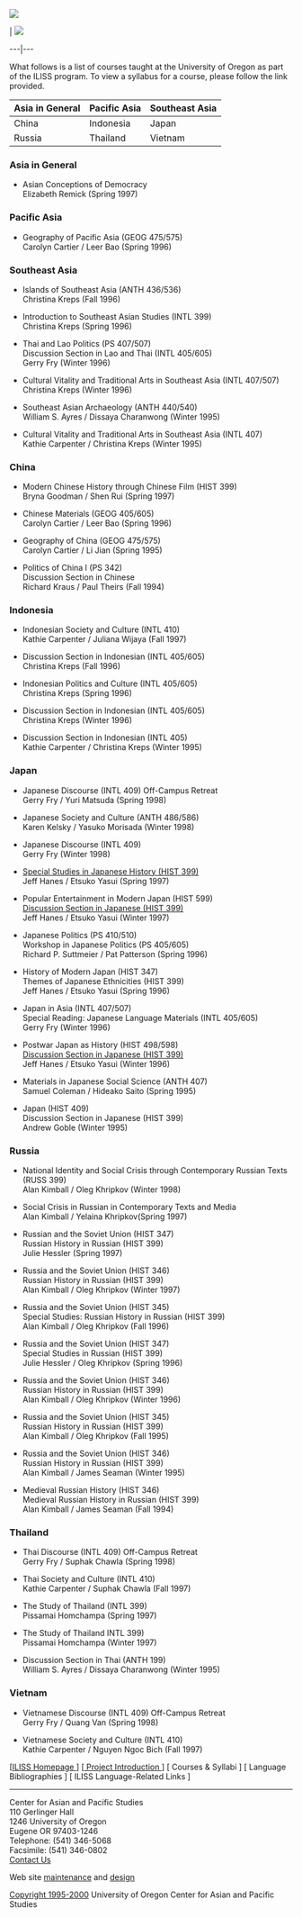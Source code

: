 ![](gif/map2.gif)

|  ![](gif/logo3.gif)  
  
---|---  
  

What follows is a list of courses taught at the University of Oregon as part
of the ILISS program. To view a syllabus for a course, please follow the link
provided.

Asia in General  | Pacific Asia |  Southeast Asia  
---|---|---  
China  | Indonesia | Japan  
Russia  | Thailand | Vietnam  
  
### Asia in General

  * Asian Conceptions of Democracy  
Elizabeth Remick (Spring 1997)

### Pacific Asia

  * Geography of Pacific Asia (GEOG 475/575)  
Carolyn Cartier / Leer Bao (Spring 1996)

### Southeast Asia

  * Islands of Southeast Asia (ANTH 436/536)  
Christina Kreps (Fall 1996)

  * Introduction to Southeast Asian Studies (INTL 399)  
Christina Kreps (Spring 1996)

  * Thai and Lao Politics (PS 407/507)  
Discussion Section in Lao and Thai (INTL 405/605)  
Gerry Fry (Winter 1996)

  * Cultural Vitality and Traditional Arts in Southeast Asia (INTL 407/507)  
Christina Kreps (Winter 1996)

  * Southeast Asian Archaeology (ANTH 440/540)  
William S. Ayres / Dissaya Charanwong (Winter 1995)

  * Cultural Vitality and Traditional Arts in Southeast Asia (INTL 407)  
Kathie Carpenter / Christina Kreps (Winter 1995)

### China

  * Modern Chinese History through Chinese Film (HIST 399)  
Bryna Goodman / Shen Rui (Spring 1997)

  * Chinese Materials (GEOG 405/605)  
Carolyn Cartier / Leer Bao (Spring 1996)

  * Geography of China (GEOG 475/575)  
Carolyn Cartier / Li Jian (Spring 1995)

  * Politics of China I (PS 342)  
Discussion Section in Chinese  
Richard Kraus / Paul Theirs (Fall 1994)

### Indonesia

  * Indonesian Society and Culture (INTL 410)  
Kathie Carpenter / Juliana Wijaya (Fall 1997)

  * Discussion Section in Indonesian (INTL 405/605)  
Christina Kreps (Fall 1996)

  * Indonesian Politics and Culture (INTL 405/605)  
Christina Kreps (Spring 1996)

  * Discussion Section in Indonesian (INTL 405/605)  
Christina Kreps (Winter 1996)

  * Discussion Section in Indonesian (INTL 405)  
Kathie Carpenter / Christina Kreps (Winter 1995)

### Japan

  * Japanese Discourse (INTL 409) Off-Campus Retreat  
Gerry Fry / Yuri Matsuda (Spring 1998)

  * Japanese Society and Culture (ANTH 486/586)  
Karen Kelsky / Yasuko Morisada (Winter 1998)

  * Japanese Discourse (INTL 409)  
Gerry Fry (Winter 1998)

  * [Special Studies in Japanese History (HIST 399)](hanes.html)  
Jeff Hanes / Etsuko Yasui (Spring 1997)

  * Popular Entertainment in Modern Japan (HIST 599)  
[Discussion Section in Japanese (HIST 399)](hanes.html)  
Jeff Hanes / Etsuko Yasui (Winter 1997)

  * Japanese Politics (PS 410/510)  
Workshop in Japanese Politics (PS 405/605)  
Richard P. Suttmeier / Pat Patterson (Spring 1996)  

  * History of Modern Japan (HIST 347)  
Themes of Japanese Ethnicities (HIST 399)  
Jeff Hanes / Etsuko Yasui (Spring 1996)  

  * Japan in Asia (INTL 407/507)  
Special Reading: Japanese Language Materials (INTL 405/605)  
Gerry Fry (Winter 1996)

  * Postwar Japan as History (HIST 498/598)  
[Discussion Section in Japanese (HIST 399)](hanes.html)  
Jeff Hanes / Etsuko Yasui (Winter 1996)

  * Materials in Japanese Social Science (ANTH 407)  
Samuel Coleman / Hideako Saito (Spring 1995)

  * Japan (HIST 409)  
Discussion Section in Japanese (HIST 399)  
Andrew Goble (Winter 1995)

### Russia

  * National Identity and Social Crisis through Contemporary Russian Texts (RUSS 399)  
Alan Kimball / Oleg Khripkov (Winter 1998)

  * Social Crisis in Russian in Contemporary Texts and Media  
Alan Kimball / Yelaina Khripkov(Spring 1997)

  * Russian and the Soviet Union (HIST 347)  
Russian History in Russian (HIST 399)  
Julie Hessler (Spring 1997)

  * Russia and the Soviet Union (HIST 346)  
Russian History in Russian (HIST 399)  
Alan Kimball / Oleg Khripkov (Winter 1997)

  * Russia and the Soviet Union (HIST 345)  
Special Studies: Russian History in Russian (HIST 399)  
Alan Kimball / Oleg Khripkov (Fall 1996)

  * Russia and the Soviet Union (HIST 347)  
Special Studies in Russian (HIST 399)  
Julie Hessler / Oleg Khripkov (Spring 1996)

  * Russia and the Soviet Union (HIST 346)  
Russian History in Russian (HIST 399)  
Alan Kimball / Oleg Khripkov (Winter 1996)

  * Russia and the Soviet Union (HIST 345)  
Russian History in Russian (HIST 399)  
Alan Kimball / Oleg Khripkov (Fall 1995)

  * Russia and the Soviet Union (HIST 346)  
Russian History in Russian (HIST 399)  
Alan Kimball / James Seaman (Winter 1995)

  * Medieval Russian History (HIST 346)  
Medieval Russian History in Russian (HIST 399)  
Alan Kimball / James Seaman (Fall 1994)

### Thailand

  * Thai Discourse (INTL 409) Off-Campus Retreat  
Gerry Fry / Suphak Chawla (Spring 1998)

  * Thai Society and Culture (INTL 410)  
Kathie Carpenter / Suphak Chawla (Fall 1997)

  * The Study of Thailand (INTL 399)  
Pissamai Homchampa (Spring 1997)

  * The Study of Thailand INTL 399)  
Pissamai Homchampa (Winter 1997)

  * Discussion Section in Thai (ANTH 199)  
William S. Ayres / Dissaya Charanwong (Winter 1995)

### Vietnam

  * Vietnamese Discourse (INTL 409) Off-Campus Retreat  
Gerry Fry / Quang Van (Spring 1998)

  * Vietnamese Society and Culture (INTL 410)  
Kathie Carpenter / Nguyen Ngoc Bich (Fall 1997)

[[ILISS Homepage ](index.htm)] [[ Project Introduction ](intro.htm)] [ Courses
& Syllabi ] [ Language Bibliographies ] [ ILISS Language-Related Links ]

* * *

Center for Asian and Pacific Studies  
110 Gerlinger Hall  
1246 University of Oregon  
Eugene OR 97403-1246  
Telephone: (541) 346-5068  
Facsimile: (541) 346-0802  
[Contact Us](http://darkwing.uoregon.edu/~caps/contact.html)

Web site [maintenance](mailto:kschnei@iwaves.net) and
[design](http://www.iwaves.net/~kschnei)

[Copyright 1995-2000](../copyright.html) University of Oregon Center for Asian
and Pacific Studies

